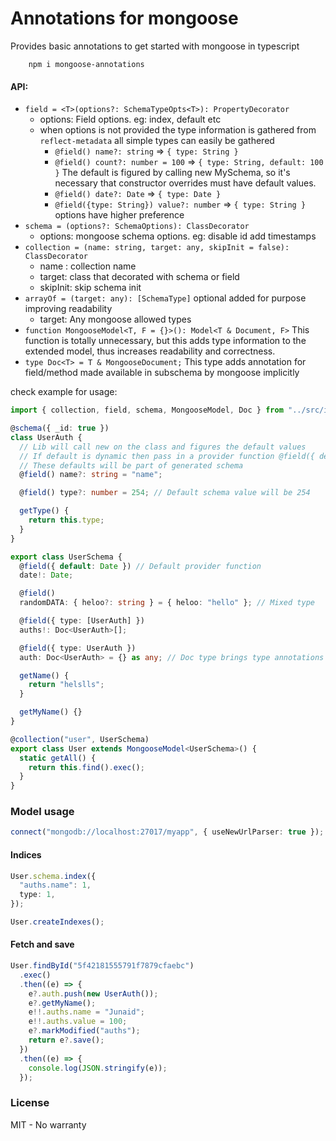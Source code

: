 # Annotations for mongoose

Provides basic annotations to get started with mongoose in typescript

```
    npm i mongoose-annotations
```

#### API:

- `field = <T>(options?: SchemaTypeOpts<T>): PropertyDecorator`
  - options: Field options. eg: index, default etc
  - when options is not provided the type information is gathered from `reflect-metadata` all simple types can easily be gathered
    - `@field() name?: string` => `{ type: String }`
    - `@field() count?: number = 100` => `{ type: String, default: 100 }` The default is figured by calling new MySchema, so it's necessary that constructor overrides must have default values.
    - `@field() date?: Date` => `{ type: Date }`
    - `@field({type: String}) value?: number` => `{ type: String }` options have higher preference
- `schema = (options?: SchemaOptions): ClassDecorator`
  - options: mongoose schema options. eg: disable id add timestamps
- `collection = (name: string, target: any, skipInit = false): ClassDecorator`
  - name : collection name
  - target: class that decorated with schema or field
  - skipInit: skip schema init
- `arrayOf = (target: any): [SchemaType]` optional added for purpose improving readability
  - target: Any mongoose allowed types
- `function MongooseModel<T, F = {}>(): Model<T & Document, F>` This function is totally unnecessary, but this adds type information to the extended model, thus increases readability and correctness.
- `type Doc<T> = T & MongooseDocument;` This type adds annotation for field/method made available in subschema by mongoose implicitly

check example for usage:

```typescript
import { collection, field, schema, MongooseModel, Doc } from "../src/index";

@schema({ _id: true })
class UserAuth {
  // Lib will call new on the class and figures the default values
  // If default is dynamic then pass in a provider function @field({ default: ... })
  // These defaults will be part of generated schema
  @field() name?: string = "name";

  @field() type?: number = 254; // Default schema value will be 254

  getType() {
    return this.type;
  }
}

export class UserSchema {
  @field({ default: Date }) // Default provider function
  date!: Date;

  @field()
  randomDATA: { heloo?: string } = { heloo: "hello" }; // Mixed type

  @field({ type: [UserAuth] })
  auths!: Doc<UserAuth>[];

  @field({ type: UserAuth })
  auth: Doc<UserAuth> = {} as any; // Doc type brings type annotations for sub schema

  getName() {
    return "helslls";
  }

  getMyName() {}
}

@collection("user", UserSchema)
export class User extends MongooseModel<UserSchema>() {
  static getAll() {
    return this.find().exec();
  }
}
```

### Model usage

```typescript
connect("mongodb://localhost:27017/myapp", { useNewUrlParser: true });
```

#### Indices

```typescript
User.schema.index({
  "auths.name": 1,
  type: 1,
});

User.createIndexes();
```

#### Fetch and save

```typescript
User.findById("5f42181555791f7879cfaebc")
  .exec()
  .then((e) => {
    e?.auth.push(new UserAuth());
    e?.getMyName();
    e!!.auths.name = "Junaid";
    e!!.auths.value = 100;
    e?.markModified("auths");
    return e?.save();
  })
  .then((e) => {
    console.log(JSON.stringify(e));
  });
```

### License

MIT - No warranty
